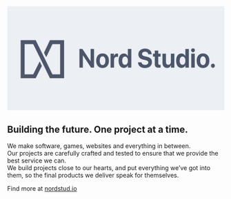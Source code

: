![We are Nord Studio.](profile/images/banner.png)

## Building the future. One project at a time.
We make software, games, websites and everything in between.  
Our projects are carefully crafted and tested to ensure that we provide the best service we can.  
We build projects close to our hearts, and put everything we’ve got into them, so the final products we deliver speak for themselves.

Find more at [nordstud.io](https://www.nordstud.io)
